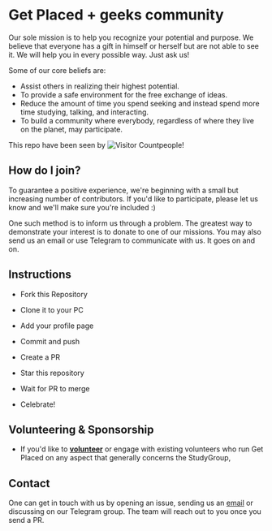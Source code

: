 # Get Placed + geeks community

Our sole mission is to help you recognize your potential and purpose. We believe that everyone has a gift in himself or herself but are not able to see it. We will help you in every possible way. Just ask us!

Some of our core beliefs are:

* Assist others in realizing their highest potential.
* To provide a safe environment for the free exchange of ideas.
* Reduce the amount of time you spend seeking and instead spend more time studying, talking, and interacting.
* To build a community where everybody, regardless of where they live on the planet, may participate.

This repo have been seen by ![Visitor Count](https://profile-counter.glitch.me/{CS-Hunt/Join-with-a-pr}/count.svg)people!

## How do I join?

To guarantee a positive experience, we're beginning with a small but increasing number of contributors. If you'd like to participate, please let us know and we'll make sure you're included :)

One such method is to inform us through a problem. The greatest way to demonstrate your interest is to donate to one of our missions. You may also send us an email or use Telegram to communicate with us. It goes on and on.

## Instructions

- Fork this Repository

- Clone it to your PC

- Add your profile page

- Commit and push

- Create a PR

- Star this repository

- Wait for PR to merge

- Celebrate!

## Volunteering & Sponsorship

- If you'd like to **[volunteer](https://github.com/CS-Hunt/Join-with-a-pr/master/VOLUNTEERS.md)** or engage with existing volunteers who run Get Placed on any aspect that generally concerns the StudyGroup,

## Contact

One can get in touch with us by opening an issue, sending us an [email](mailto:info.cshunt@gmail.com) or discussing on our Telegram group. The team will reach out to you once you send a PR.

